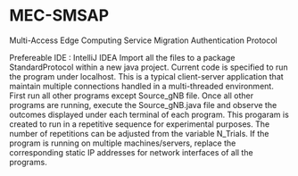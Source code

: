 # MEC-SMSAP
Multi-Access Edge Computing Service Migration Authentication Protocol

Prefereable IDE : IntelliJ IDEA Import all the files to a package StandardProtocol within a new java project. Current code is specified to run the program under localhost. This is a typical client-server application that maintain multiple connections handled in a multi-threaded environment. First run all other programs except Source_gNB file. Once all other programs are running, execute the Source_gNB.java file and observe the outcomes displayed under each terminal of each program. This progaram is created to run in a repetitive sequence for experimental purposes. The number of repetitions can be adjusted from the variable N_Trials. If the program is running on multiple machines/servers, replace the corresponding static IP addresses for network interfaces of all the programs.
